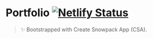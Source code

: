 # Portfolio [![Netlify Status](https://api.netlify.com/api/v1/badges/15ab3306-c2eb-4410-a968-fd2b7d219d25/deploy-status)](https://app.netlify.com/sites/l00pinfinity/deploys)

> ✨ Bootstrapped with Create Snowpack App (CSA).
